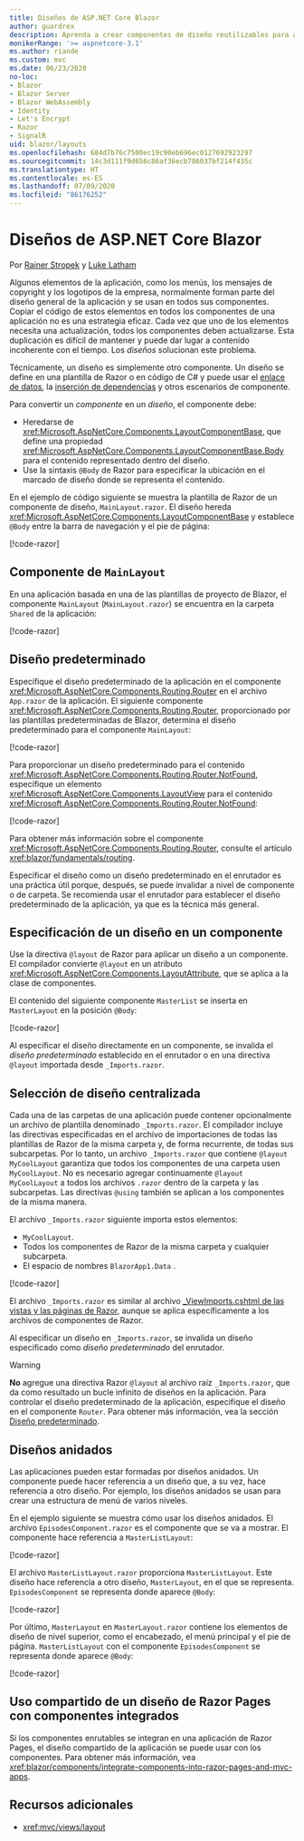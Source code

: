 ```yaml
---
title: Diseños de ASP.NET Core Blazor
author: guardrex
description: Aprenda a crear componentes de diseño reutilizables para aplicaciones de Blazor.
monikerRange: '>= aspnetcore-3.1'
ms.author: riande
ms.custom: mvc
ms.date: 06/23/2020
no-loc:
- Blazor
- Blazor Server
- Blazor WebAssembly
- Identity
- Let's Encrypt
- Razor
- SignalR
uid: blazor/layouts
ms.openlocfilehash: 684d7b76c7500ec19c90eb696ec0127692923297
ms.sourcegitcommit: 14c3d111f9d656c86af36ecb786037bf214f435c
ms.translationtype: HT
ms.contentlocale: es-ES
ms.lasthandoff: 07/09/2020
ms.locfileid: "86176252"
---
```

# <a name="aspnet-core-blazor-layouts"></a>Diseños de ASP.NET Core Blazor

Por [Rainer Stropek](https://www.timecockpit.com) y [Luke Latham](https://github.com/guardrex)

Algunos elementos de la aplicación, como los menús, los mensajes de copyright y los logotipos de la empresa, normalmente forman parte del diseño general de la aplicación y se usan en todos sus componentes. Copiar el código de estos elementos en todos los componentes de una aplicación no es una estrategia eficaz. Cada vez que uno de los elementos necesita una actualización, todos los componentes deben actualizarse. Esta duplicación es difícil de mantener y puede dar lugar a contenido incoherente con el tiempo. Los *diseños* solucionan este problema.

Técnicamente, un diseño es simplemente otro componente. Un diseño se define en una plantilla de Razor o en código de C# y puede usar el [enlace de datos](xref:blazor/components/data-binding), la [inserción de dependencias](xref:blazor/fundamentals/dependency-injection) y otros escenarios de componente.

Para convertir un *componente* en un *diseño*, el componente debe:

* Heredarse de <xref:Microsoft.AspNetCore.Components.LayoutComponentBase>, que define una propiedad <xref:Microsoft.AspNetCore.Components.LayoutComponentBase.Body> para el contenido representado dentro del diseño.
* Use la sintaxis `@Body` de Razor para especificar la ubicación en el marcado de diseño donde se representa el contenido.

En el ejemplo de código siguiente se muestra la plantilla de Razor de un componente de diseño, `MainLayout.razor`. El diseño hereda <xref:Microsoft.AspNetCore.Components.LayoutComponentBase> y establece `@Body` entre la barra de navegación y el pie de página:

[!code-razor[](layouts/sample_snapshot/3.x/MainLayout.razor?highlight=1,13)]

## <a name="mainlayout-component"></a>Componente de `MainLayout`

En una aplicación basada en una de las plantillas de proyecto de Blazor, el componente `MainLayout` (`MainLayout.razor`) se encuentra en la carpeta `Shared` de la aplicación:

[!code-razor[](./common/samples/3.x/BlazorWebAssemblySample/Shared/MainLayout.razor)]

## <a name="default-layout"></a>Diseño predeterminado

Especifique el diseño predeterminado de la aplicación en el componente <xref:Microsoft.AspNetCore.Components.Routing.Router> en el archivo `App.razor` de la aplicación. El siguiente componente <xref:Microsoft.AspNetCore.Components.Routing.Router>, proporcionado por las plantillas predeterminadas de Blazor, determina el diseño predeterminado para el componente `MainLayout`:

[!code-razor[](layouts/sample_snapshot/3.x/App1.razor?highlight=3)]

Para proporcionar un diseño predeterminado para el contenido <xref:Microsoft.AspNetCore.Components.Routing.Router.NotFound>, especifique un elemento <xref:Microsoft.AspNetCore.Components.LayoutView> para el contenido <xref:Microsoft.AspNetCore.Components.Routing.Router.NotFound>:

[!code-razor[](layouts/sample_snapshot/3.x/App2.razor?highlight=6-9)]

Para obtener más información sobre el componente <xref:Microsoft.AspNetCore.Components.Routing.Router>, consulte el artículo <xref:blazor/fundamentals/routing>.

Especificar el diseño como un diseño predeterminado en el enrutador es una práctica útil porque, después, se puede invalidar a nivel de componente o de carpeta. Se recomienda usar el enrutador para establecer el diseño predeterminado de la aplicación, ya que es la técnica más general.

## <a name="specify-a-layout-in-a-component"></a>Especificación de un diseño en un componente

Use la directiva `@layout` de Razor para aplicar un diseño a un componente. El compilador convierte `@layout` en un atributo <xref:Microsoft.AspNetCore.Components.LayoutAttribute>, que se aplica a la clase de componentes.

El contenido del siguiente componente `MasterList` se inserta en `MasterLayout` en la posición `@Body`:

[!code-razor[](layouts/sample_snapshot/3.x/MasterList.razor?highlight=1)]

Al especificar el diseño directamente en un componente, se invalida el *diseño predeterminado* establecido en el enrutador o en una directiva `@layout` importada desde `_Imports.razor`.

## <a name="centralized-layout-selection"></a>Selección de diseño centralizada

Cada una de las carpetas de una aplicación puede contener opcionalmente un archivo de plantilla denominado `_Imports.razor`. El compilador incluye las directivas especificadas en el archivo de importaciones de todas las plantillas de Razor de la misma carpeta y, de forma recurrente, de todas sus subcarpetas. Por lo tanto, un archivo `_Imports.razor` que contiene `@layout MyCoolLayout` garantiza que todos los componentes de una carpeta usen `MyCoolLayout`. No es necesario agregar continuamente `@layout MyCoolLayout` a todos los archivos `.razor` dentro de la carpeta y las subcarpetas. Las directivas `@using` también se aplican a los componentes de la misma manera.

El archivo `_Imports.razor` siguiente importa estos elementos:

* `MyCoolLayout`.
* Todos los componentes de Razor de la misma carpeta y cualquier subcarpeta.
* El espacio de nombres `BlazorApp1.Data` .
 
[!code-razor[](layouts/sample_snapshot/3.x/_Imports.razor)]

El archivo `_Imports.razor` es similar al archivo [_ViewImports.cshtml de las vistas y las páginas de Razor](xref:mvc/views/layout#importing-shared-directives), aunque se aplica específicamente a los archivos de componentes de Razor.

Al especificar un diseño en `_Imports.razor`, se invalida un diseño especificado como *diseño predeterminado* del enrutador.

> [!WARNING]
> **No** agregue una directiva Razor `@layout` al archivo raíz `_Imports.razor`, que da como resultado un bucle infinito de diseños en la aplicación. Para controlar el diseño predeterminado de la aplicación, especifique el diseño en el componente `Router`. Para obtener más información, vea la sección [Diseño predeterminado](#default-layout).

## <a name="nested-layouts"></a>Diseños anidados

Las aplicaciones pueden estar formadas por diseños anidados. Un componente puede hacer referencia a un diseño que, a su vez, hace referencia a otro diseño. Por ejemplo, los diseños anidados se usan para crear una estructura de menú de varios niveles.

En el ejemplo siguiente se muestra cómo usar los diseños anidados. El archivo `EpisodesComponent.razor` es el componente que se va a mostrar. El componente hace referencia a `MasterListLayout`:

[!code-razor[](layouts/sample_snapshot/3.x/EpisodesComponent.razor?highlight=1)]

El archivo `MasterListLayout.razor` proporciona `MasterListLayout`. Este diseño hace referencia a otro diseño, `MasterLayout`, en el que se representa. `EpisodesComponent` se representa donde aparece `@Body`:

[!code-razor[](layouts/sample_snapshot/3.x/MasterListLayout.razor?highlight=1,9)]

Por último, `MasterLayout` en `MasterLayout.razor` contiene los elementos de diseño de nivel superior, como el encabezado, el menú principal y el pie de página. `MasterListLayout` con el componente `EpisodesComponent` se representa donde aparece `@Body`:

[!code-razor[](layouts/sample_snapshot/3.x/MasterLayout.razor?highlight=6)]

## <a name="share-a-razor-pages-layout-with-integrated-components"></a>Uso compartido de un diseño de Razor Pages con componentes integrados

Si los componentes enrutables se integran en una aplicación de Razor Pages, el diseño compartido de la aplicación se puede usar con los componentes. Para obtener más información, vea <xref:blazor/components/integrate-components-into-razor-pages-and-mvc-apps>.

## <a name="additional-resources"></a>Recursos adicionales

* <xref:mvc/views/layout>
